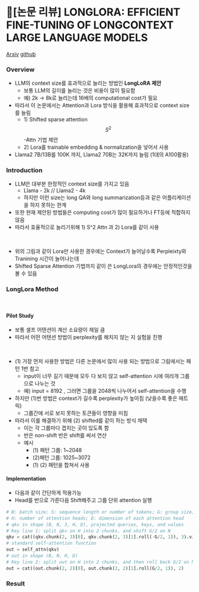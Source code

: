 # \[논문 리뷰] LONGLORA: EFFICIENT FINE-TUNING OF LONGCONTEXT LARGE LANGUAGE MODELS

[Arxiv](https://arxiv.org/pdf/2309.12307.pdf)     [github](https://github.com/dvlab-research/LongLoRA)

### Overview

* LLM의 context size를 효과적으로 늘리는 방법인 **LongLoRA 제안**
  * 보통 LLM의 길이를 늘리는 것은 비용이 많이 필요함
  * 예) 2k -> 8k로 늘리는데 16배의 computational cost가 필요
* 따라서 이 논문에서는 Attention과 Lora 방식을 활용해 효과적으로 context size를 늘림
  * 1\) Shifted sparse attention $$S^2$$-Attn 기법  제안
  * 2\) Lora를 trainable embedding & normalization을 넣어서 사용
* Llama2 7B/13B를 100K 까지, Llama2 70B는 32K까지 늘림 (1대의 A100활용)

### Introduction&#x20;

* LLM은 대부분 한정적인 context size를 가지고 있음
  * Llama - 2k // Llama2 - 4k
  * 하지만 이런 size는 long QA와 long summarization등과 같은 어플리케이션을 하지 못하는 한계
* 또한 현재 제안된 방법들은 computing cost가 많이 필요하거나 FT등에 적합하지 않음
* 따라서 효율적으로 늘리기위해 1) S^2 Attn 과 2) Lora를 같이 사용

<figure><img src="../../.gitbook/assets/스크린샷 2024-02-21 오전 11.41.31.png" alt=""><figcaption></figcaption></figure>

* 위의 그림과 같이 Lora만 사용한 경우에는 Context가 늘어날수록 Perpleixty와 Tranining 시간이 늘어나는데&#x20;
* Shifted Sparse Attention 기법까지 같이 쓴 LongLora의 경우에는 안정적인것을 볼 수 있음&#x20;

### LongLora Method

<figure><img src="../../.gitbook/assets/스크린샷 2024-02-21 오후 1.52.31.png" alt=""><figcaption></figcaption></figure>

#### Pilot Study

* 보통 셀프 어텐션이 계산 소요량이 제일 큼&#x20;
* 따라서 어떤 어텐션 방법이 perplexity를 해치지 않는 지 실험을 진행

<figure><img src="../../.gitbook/assets/스크린샷 2024-02-21 오후 1.52.04.png" alt=""><figcaption></figcaption></figure>

* (1) 가장 먼저 사용한 방법은 다른 논문에서 많이 사용 되는 방법으로 그림에서는 패턴 1번 참고&#x20;
  * input이 너무 길기 때문에 모두 다 보지 않고 self-attention 시에 여러개 그룹으로 나누는 것
  * 예)  input = 8192 , 그러면 그룹을 2048씩 나누어서 self-attention을 수행
* 하지만 (1)번 방법은 context가 길수록 perplexity가 높아짐 (낮을수록 좋은 매트릭)
  * 그룹간에 서로 보지 못하는 토큰들이 영향을 미침
* 따라서 이를 해결하기 위해 (2) shifted를 같이 하는 방식 채택
  * 이는 각 그룹마다 겹치는 곳이 있도록 함
  * 반은 non-shift 반은 shift를 써서 연산&#x20;
  * 예시
    * (1) 패턴 그룹: 1\~2048&#x20;
    * (2)패턴 그룹: 1025\~3072&#x20;
    * (1) (2) 패턴을 합쳐서 사용

#### Implementation

* 다음과 같이 간단하게 적용가능
* Head를 반으로 가른다음 Shift해주고 그룹 단위 attention 실행

```python
# B: batch size; S: sequence length or number of tokens; G: group size;
# H: number of attention heads; D: dimension of each attention head
# qkv in shape (B, N, 3, H, D), projected queries, keys, and values
# Key line 1: split qkv on H into 2 chunks, and shift G/2 on N
qkv = cat((qkv.chunk(2, 3)[0], qkv.chunk(2, 3)[1].roll(-G/2, 1)), 3).view(B*N/G,G,3,H,D)
# standard self-attention function
out = self_attn(qkv)
# out in shape (B, N, H, D)
# Key line 2: split out on H into 2 chunks, and then roll back G/2 on N
out = cat((out.chunk(2, 2)[0], out.chunk(2, 2)[1].roll(G/2, 1)), 2)
```



### Result

<figure><img src="../../.gitbook/assets/스크린샷 2024-02-21 오후 4.18.25.png" alt=""><figcaption></figcaption></figure>

